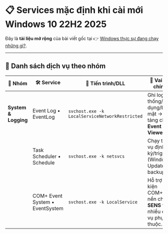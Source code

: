 # 📋 Services mặc định khi cài mới Windows 10 22H2 2025  

Đây là **tài liệu mở rộng** của bài viết gốc tại 👉 [Windows thực sự đang chạy những gì?](https://bachdinh.com/article/windows-thuc-su-dang-chay-nhung-gi).  

---

## 📑 Danh sách dịch vụ theo nhóm

| 🔹 Nhóm            | 🛠️ Service                    | 📂 Tiến trình/DLL                              | 📝 Vai trò chính                                                                 |
|--------------------|-------------------------------|------------------------------------------------|---------------------------------------------------------------------------------|
| **System & Logging** | Event Log • EventLog          | `svchost.exe -k LocalServiceNetworkRestricted` | Ghi log hệ thống/ứng dụng/bảo mật → nền tảng cho **Event Viewer**.              |
|                    | Task Scheduler • Schedule      | `svchost.exe -k netsvcs`                       | Chạy tác vụ định kỳ/trigger (Windows Update, backup…).                         |
|                    | COM+ Event System • EventSystem| `svchost.exe -k LocalService`                  | Hỗ trợ sự kiện COM+, nền cho **SENS** và nhiều dịch vụ phụ thuộc.              |
